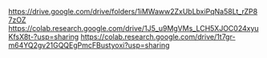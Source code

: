 https://drive.google.com/drive/folders/1iMWaww2ZxUbLbxiPqNa58Lt_rZP87zOZ
https://colab.research.google.com/drive/1J5_u9MgVMs_LCH5XJOC024xyuKfsX8t-?usp=sharing
https://colab.research.google.com/drive/1t7gr-m64YQ2gv21GQQEgPmcFBustyoxi?usp=sharing

